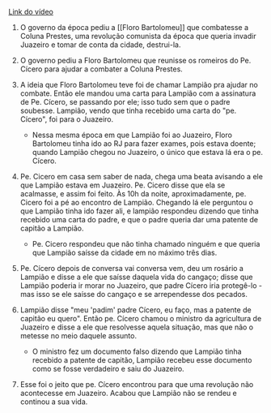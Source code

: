 [Link do vídeo](https://www.youtube.com/watch?v=BWTSt5HrT80)

1. O governo da época pediu a [[Floro Bartolomeu]] que combatesse a Coluna Prestes, uma revolução comunista da época que queria invadir Juazeiro e tomar de conta da cidade, destrui-la. 

2. O governo pediu a Floro Bartolomeu que reunisse os romeiros do Pe. Cícero para ajudar a combater a Coluna Prestes. 

3. A ideia que Floro Bartolomeu teve foi de chamar Lampião pra ajudar no combate. Então ele mandou uma carta para Lampião com a assinatura de Pe. Cícero, se passando por ele; isso tudo sem que o padre soubesse. Lampião, vendo que tinha recebido uma carta do "pe. Cícero", foi para o Juazeiro. 
   - Nessa mesma época em que Lampião foi ao Juazeiro, Floro Bartolomeu tinha ido ao RJ para fazer exames, pois estava doente; quando Lampião chegou no Juazeiro, o único que estava lá era o pe. Cícero. 

4. Pe. Cicero em casa sem saber de nada, chega uma beata avisando a ele que Lampião estava em Juazeiro. Pe. Cicero disse que ela se acalmasse, e assim foi feito. Às 10h da noite, aproximadamente, pe. Cicero foi a pé ao encontro de Lampião. Chegando lá ele perguntou o que Lampião tinha ido fazer ali, e lampião respondeu dizendo que tinha recebido uma carta do padre, e que o padre queria dar uma patente de capitão a Lampião. 
   - Pe. Cicero respondeu que não tinha chamado ninguém e que queria que Lampião saísse da cidade em no máximo três dias. 

5. Pe. Cícero depois de conversa vai conversa vem, deu um rosário a Lampião e disse a ele que saísse daquela vida do cangaço; disse que Lampião poderia ir morar no Juazeiro, que padre Cícero iria protegê-lo - mas isso se ele saísse do cangaço e se arrependesse dos pecados. 

6. Lampião disse "meu 'padim' padre Cícero, eu faço, mas a patente de capitão eu quero". Então pe. Cícero chamou o ministro da agricultura de Juazeiro e disse a ele que resolvesse aquela situação, mas que não o metesse no meio daquele assunto. 
   - O ministro fez um documento falso dizendo que Lampião tinha recebido a patente de capitão, Lampião recebeu esse documento como se fosse verdadeiro e saiu do Juazeiro. 

7. Esse foi o jeito que pe. Cícero encontrou para que uma revolução não acontecesse em Juazeiro. Acabou que Lampião não se rendeu e continou a sua vida. 